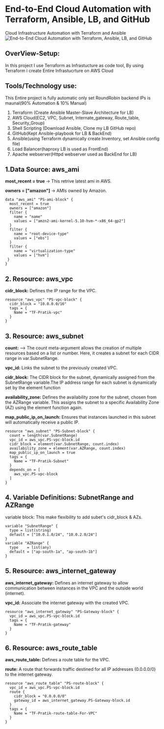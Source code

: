 # End-to-End Cloud Automation with Terraform, Ansible, LB, and GitHub
Cloud Infrastructure Automation with Terraform and Ansible
![End-to-End Cloud Automation with Terraform, Ansible, LB, and GitHub](https://github.com/user-attachments/assets/d4bd950a-2afc-462b-8d32-011d4cc2d768)

## OverView-Setup: 
In this project I use Terraform as Infrastucture as code tool, By using Terraform i create Entire Infrastucrture on AWS Cloud 

## Tools/Technology use:
  This Entire project is fully automatic only set RoundRobin backend IPs is maunal(90% Automation & 10% Manual)
1. Terraform (Create Ansible Master-Slave Architecture for LB)
2. AWS Cloud(EC2, VPC, Subnet, Internate_gateway, Route_table, Security_Group)
3. Shell Scripting (Download Ansible, Clone my LB GitHub repo)
4. GitHub(Kept Ansible-playbook for LB & BackEnd)
5. Ansible(using Terraform dynamically create Inventory, set Ansible config file)
6. Load Balancer(haproxy LB is used as FrontEnd)
7. Apache webserver(Httpd webserver used as BackEnd for LB)


##  1.Data Source: aws_ami
**most_recent = true** -> This retrive latest ami in AWS.

**owners = ["amazon"]** -> AMIs owned by Amazon.

    data "aws_ami" "PS-ami-block" {
      most_recent = true
      owners = ["amazon"]
      filter {
        name = "name"
        values = ["amzn2-ami-kernel-5.10-hvm-*-x86_64-gp2"]
      }
      filter {
        name = "root-device-type"
        values = ["ebs"]
      }
      filter {
        name = "virtualization-type"
        values = ["hvm"]
     }
    }

 ## 2.  Resource: aws_vpc
 **cidr_block:** Defines the IP range for the VPC.

    resource "aws_vpc" "PS-vpc-block" {
      cidr_block = "10.0.0.0/16"
      tags = {
        Name = "TF-Pratik-vpc"
      }
    }

 ## 3. Resource: aws_subnet
**count:** --> The count meta-argument allows the creation of multiple resources based on a list or number. Here, it creates a subnet for each
CIDR range in var.SubnetRange.

**vpc_id:** Links the subnet to the previously created VPC.

**cidr_block:** The CIDR block for the subnet, dynamically assigned from the SubnetRange variable.The IP address range for each subnet
is dynamically set by the element function

**availability_zone:** Defines the availability zone for the subnet, chosen from the AZRange variable. This assigns the subnet to a specific 
Availability Zone (AZ) using the element function again.

**map_public_ip_on_launch:** Ensures that instances launched in this subnet will automatically receive a public IP.

    resource "aws_subnet" "PS-Subnet-block" {
      count = length(var.SubnetRange)
      vpc_id = aws_vpc.PS-vpc-block.id
      cidr_block = element(var.SubnetRange, count.index)
      availability_zone = element(var.AZRange, count.index)
      map_public_ip_on_launch = true
      tags = {
        Name = "TF-Pratik-Subnet"
      }
      depends_on = [
        aws_vpc.PS-vpc-block
      ]
    }

## 4. Variable Definitions: SubnetRange and AZRange
variable block:  This make flexibility to add subet's cidr_block & AZs.

    variable "SubnetRange" {
      type = list(string)
      default = ["10.0.1.0/24", "10.0.2.0/24"]
    }
    variable "AZRange" {
      type    = list(any)
      default = ["ap-south-1a", "ap-south-1b"]
    }

## 5. Resource: aws_internet_gateway
**aws_internet_gateway:** Defines an internet gateway to allow communication between instances in the VPC and the outside world (internet).

**vpc_id:** Associate the internet gateway with the created VPC.

    resource "aws_internet_gateway" "PS-Gateway-block" {
      vpc_id = aws_vpc.PS-vpc-block.id
      tags = {
        Name = "TF-Pratik-gateway"
      }
    }
     
## 6. Resource: aws_route_table
**aws_route_table:** Defines a route table for the VPC.

**route:** A route that forwards traffic destined for all IP addresses (0.0.0.0/0) to the internet gateway.

    resource "aws_route_table" "PS-route-block" {
      vpc_id = aws_vpc.PS-vpc-block.id
      route {
        cidr_block = "0.0.0.0/0"
        gateway_id = aws_internet_gateway.PS-Gateway-block.id
      }
      tags = {
        Name = "TF-Pratik-route-table-For-VPC"
      }
    }
 




